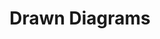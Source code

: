 ---
title: Drawn Diagrams
publishDate: 2025-01-10 00:00:00
img: /assets/drawndiagrams.png
img_alt: image of drawndiagrams
description: |
  I designed a logo for an app.
tags:
  - Design
  - Branding
---